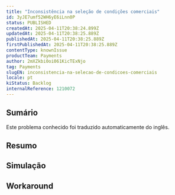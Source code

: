```yaml
---
title: "Inconsistência na seleção de condições comerciais"
id: 3yJE7umf52WH6yE6iLnn0P
status: PUBLISHED
createdAt: 2025-04-11T20:38:24.899Z
updatedAt: 2025-04-11T20:38:25.889Z
publishedAt: 2025-04-11T20:38:25.889Z
firstPublishedAt: 2025-04-11T20:38:25.889Z
contentType: knownIssue
productTeam: Payments
author: 2mXZkbi0oi061KicTExNjo
tag: Payments
slugEN: inconsistencia-na-selecao-de-condicoes-comerciais
locale: pt
kiStatus: Backlog
internalReference: 1210072
---
```


## Sumário

<div class="alert alert-info">
  <p>Este problema conhecido foi traduzido automaticamente do inglês.</p>
</div>

## **Resumo**

## Simulação



## Workaround



